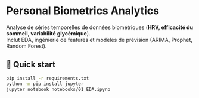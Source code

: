 # Personal Biometrics Analytics

Analyse de séries temporelles de données biométriques (**HRV, efficacité du sommeil, variabilité glycémique**).  
Inclut EDA, ingénierie de features et modèles de prévision (ARIMA, Prophet, Random Forest).

## 🚀 Quick start
```bash
pip install -r requirements.txt
python -m pip install jupyter
jupyter notebook notebooks/01_EDA.ipynb
